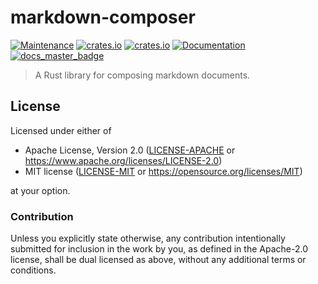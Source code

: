 # markdown-composer

[![Maintenance](https://img.shields.io/badge/maintenance-actively%20maintained-brightgreen.svg)](https://github.com/SirWindfield/markdown-composer)
[![crates.io](https://img.shields.io/crates/v/markdown-composer.svg)](https://crates.io/crates/markdown-composer)
[![crates.io](https://img.shields.io/crates/d/markdown-composer)](https://crates.io/crates/markdown-composer)
[![Documentation](https://docs.rs/markdown-composer/badge.svg)](https://docs.rs/markdown-composer)
[![docs_master_badge]][docs_master_url]

> A Rust library for composing markdown documents.

## License

Licensed under either of

- Apache License, Version 2.0 ([LICENSE-APACHE](LICENSE-APACHE) or
  https://www.apache.org/licenses/LICENSE-2.0)
- MIT license ([LICENSE-MIT](LICENSE-MIT) or https://opensource.org/licenses/MIT)

at your option.

### Contribution

Unless you explicitly state otherwise, any contribution intentionally submitted
for inclusion in the work by you, as defined in the Apache-2.0 license, shall be
dual licensed as above, without any additional terms or conditions.

[docs_master_badge]: https://img.shields.io/badge/docs.rs-master-green
[docs_master_url]: https://markdown-composer.zerotask.net
